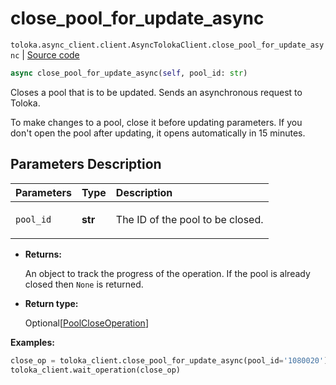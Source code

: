 # close_pool_for_update_async
`toloka.async_client.client.AsyncTolokaClient.close_pool_for_update_async` | [Source code](https://github.com/Toloka/toloka-kit/blob/v1.2.3/src/async_client/client.py#L0)

```python
async close_pool_for_update_async(self, pool_id: str)
```

Closes a pool that is to be updated. Sends an asynchronous request to Toloka.


To make changes to a pool, close it before updating parameters.
If you don't open the pool after updating, it opens automatically in 15 minutes.

## Parameters Description

| Parameters | Type | Description |
| :----------| :----| :-----------|
`pool_id`|**str**|<p>The ID of the pool to be closed.</p>

* **Returns:**

  An object to track the progress of the operation. If the pool is already closed then `None` is returned.

* **Return type:**

  Optional\[[PoolCloseOperation](toloka.client.operations.PoolCloseOperation.md)\]

**Examples:**


```python
close_op = toloka_client.close_pool_for_update_async(pool_id='1080020')
toloka_client.wait_operation(close_op)
```
